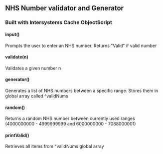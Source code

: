 ## NHS Number validator and Generator

### Built with Intersystems Cache ObjectScript


#### input()
Prompts the user to enter an NHS number. Returns "Valid" if valid number

#### validate(n)
Validates a given number n 

#### generator()
Generates a list of NHS numbers between a specific range. Stores them in global array called ^validNums

#### random()
Returns a random NHS number between currently used ranges (4000000000 - 4999999999 and 6000000000 - 7088000001)

#### printValid()
Retrieves all items from ^validNums global array